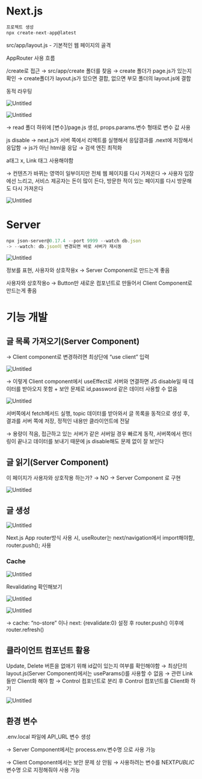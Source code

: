 # Next.js

```jsx
프로젝트 생성
npx create-next-app@latest
```

src/app/layout.js - 기본적인 웹 페이지의 골격

AppRouter 사용 흐름

/create로 접근 → src/app/create 폴더를 찾음 → create 폴더가 page.js가 있는지 확인 → create폴더가 layout.js가 있으면 결합, 없으면 부모 폴더의 layout.js에 결합

동적 라우팅

![Untitled](https://prod-files-secure.s3.us-west-2.amazonaws.com/0c120b5b-7099-47a2-b596-5d25adf65ec9/14d750dd-52d9-46a6-9b79-58e6c84469f6/Untitled.png)

![Untitled](https://prod-files-secure.s3.us-west-2.amazonaws.com/0c120b5b-7099-47a2-b596-5d25adf65ec9/be5bdaa2-491a-4713-a710-e1fdad1544a7/Untitled.png)

→ read 폴더 하위에 [변수]/page.js 생성, props.params.변수 형태로 변수 값 사용

js disable → next.js가 서버 쪽에서 리액트를 실행해서 응답결과를 .next에 저장해서 응답함 → js가 아닌 html을 응답 → 검색 엔진 최적화

a태그 x, Link 태그 사용해야함

→ 컨텐츠가 바뀌는 영역이 일부이지만 전체 웹 페이지를 다시 가져온다 → 사용자 입장에선 느리고, 서비스 제공자는 돈이 많이 든다, 방문한 적이 있는 페이지를 다시 방문해도 다시 가져온다

![Untitled](https://prod-files-secure.s3.us-west-2.amazonaws.com/0c120b5b-7099-47a2-b596-5d25adf65ec9/1cd727ff-eac3-4b0d-bf73-84adc5422b68/Untitled.png)

# Server

```jsx
npx json-server@0.17.4 --port 9999 --watch db.json
-> --watch: db.json이 변경되면 바로 서버가 재시동
```

![Untitled](https://prod-files-secure.s3.us-west-2.amazonaws.com/0c120b5b-7099-47a2-b596-5d25adf65ec9/a6377ba8-5c8c-4c3a-ad20-3c862c7f9e83/Untitled.png)

정보를 표현, 사용자와 상호작용x → Server Component로 만드는게 좋음

사용자와 상호작용o → Button만 새로운 컴포넌트로 만들어서 Client Component로 만드는게 좋음

# 기능 개발

## 글 목록 가져오기(Server Component)

→ Client component로 변경하려면 최상단에 “use client” 입력

![Untitled](https://prod-files-secure.s3.us-west-2.amazonaws.com/0c120b5b-7099-47a2-b596-5d25adf65ec9/2add07f8-e6c6-400d-8668-e8deb5c9bfd8/Untitled.png)

→ 이렇게 Client component에서 useEffect로 서버와 연결하면 JS disable일 때 데이터를 받아오지 못함 + 보안 문제로 id,password 같은 데이터 사용할 수 없음

![Untitled](https://prod-files-secure.s3.us-west-2.amazonaws.com/0c120b5b-7099-47a2-b596-5d25adf65ec9/e8b5084d-e7c8-4e56-a18c-9484fcfd5560/Untitled.png)

서버쪽에서 fetch메서드 실행, topic 데이터를 받아와서 글 목록을 동적으로 생성 후, 결과를 서버 쪽에 저장, 정적인 내용만 클라이언트에 전달

→ 용량이 적음, 접근하고 있는 서버가 같은 서버일 경우 빠르게 동작, 서버쪽에서 렌더링이 끝나고 데이터를 보내기 때문에 js disable해도 문제 없이 잘 보인다

## 글 읽기(Server Component)

이 페이지가 사용자와 상호작용 하는가? → NO → Server Component 로 구현

![Untitled](https://prod-files-secure.s3.us-west-2.amazonaws.com/0c120b5b-7099-47a2-b596-5d25adf65ec9/1608e9bb-0f80-443a-87ff-01702762f835/Untitled.png)

## 글 생성

![Untitled](https://prod-files-secure.s3.us-west-2.amazonaws.com/0c120b5b-7099-47a2-b596-5d25adf65ec9/b1f36103-38f2-448f-acf9-4d113230787c/Untitled.png)

Next.js App router방식 사용 시, useRouter는 next/navigation에서 import해야함, router.push(); 사용

### Cache

![Untitled](https://prod-files-secure.s3.us-west-2.amazonaws.com/0c120b5b-7099-47a2-b596-5d25adf65ec9/92a97793-f3c3-4c97-b4f8-359255c993fd/Untitled.png)

Revalidating 확인해보기

![Untitled](https://prod-files-secure.s3.us-west-2.amazonaws.com/0c120b5b-7099-47a2-b596-5d25adf65ec9/c33baea4-0490-43e4-a888-cfa9e5f6d91e/Untitled.png)

![Untitled](https://prod-files-secure.s3.us-west-2.amazonaws.com/0c120b5b-7099-47a2-b596-5d25adf65ec9/a83caa3d-fa16-4276-954f-aae6b8f12d93/Untitled.png)

→ cache: “no-store” 이나 next: {revalidate:0} 설정 후 router.push() 이후에 router.refresh()

## 클라이언트 컴포넌트 활용

Update, Delete 버튼을 없애기 위해 id값이 있는지 여부를 확인해야함 → 최상단의 layout.js(Server Component)에서는 useParams()를 사용할 수 없음 → 관련 Link들만 Client화 해야 함 → Control 컴포넌트로 분리 후 Control 컴포넌트를 Client화 하기

![Untitled](https://prod-files-secure.s3.us-west-2.amazonaws.com/0c120b5b-7099-47a2-b596-5d25adf65ec9/96df94be-1c43-4d16-95e1-8d6e422f882d/Untitled.png)

## 환경 변수

.env.local 파일에 API_URL 변수 생성

→ Server Component에서는 process.env.변수명 으로 사용 가능

→ Client Component에서는 보안 문제 상 안됨 → 사용하려는 변수를 NEXT*PUBLIC*변수명 으로 지정해줘야 사용 가능
